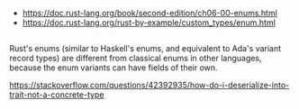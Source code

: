 - https://doc.rust-lang.org/book/second-edition/ch06-00-enums.html
- https://doc.rust-lang.org/rust-by-example/custom_types/enum.html

##

Rust's enums (similar to Haskell's enums, and equivalent to Ada's variant record types) are different from classical enums in other languages, because the enum variants can have fields of their own.

https://stackoverflow.com/questions/42392935/how-do-i-deserialize-into-trait-not-a-concrete-type